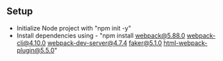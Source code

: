 ## Setup

- Initialize Node project with "npm init -y"
- Install dependencies using - "npm install webpack@5.88.0 webpack-cli@4.10.0 webpack-dev-server@4.7.4 faker@5.1.0 html-webpack-plugin@5.5.0"
